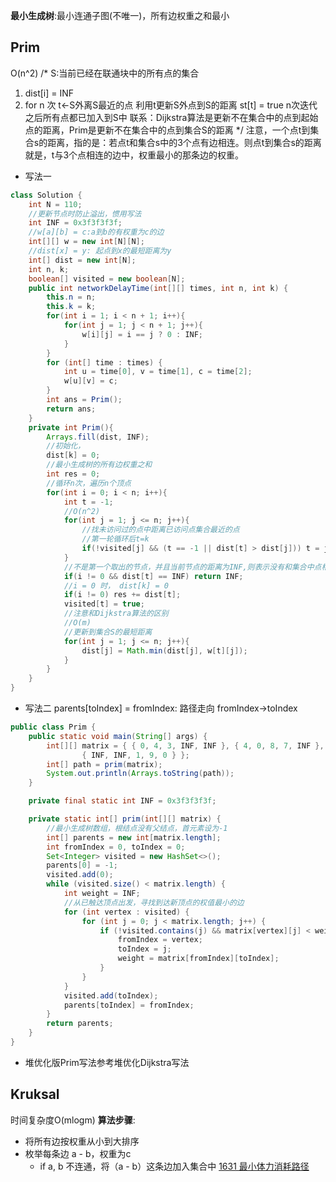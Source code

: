 **最小生成树**:最小连通子图(不唯一)，所有边权重之和最小
## Prim
O(n^2)
/*
S:当前已经在联通块中的所有点的集合
1. dist[i] = INF
2. for n 次
    t<-S外离S最近的点
    利用t更新S外点到S的距离
    st[t] = true
n次迭代之后所有点都已加入到S中
联系：Dijkstra算法是更新不在集合中的点到起始点的距离，Prim是更新不在集合中的点到集合S的距离
*/
注意，一个点t到集合s的距离，指的是：若点t和集合s中的3个点有边相连。则点t到集合s的距离就是，t与3个点相连的边中，权重最小的那条边的权重。
- 写法一
```java
class Solution {
    int N = 110;
    //更新节点时防止溢出，惯用写法
    int INF = 0x3f3f3f3f;
    //w[a][b] = c:a到b的有权重为c的边
    int[][] w = new int[N][N];
    //dist[x] = y: 起点到x的最短距离为y
    int[] dist = new int[N];
    int n, k;
    boolean[] visited = new boolean[N];
    public int networkDelayTime(int[][] times, int n, int k) {
        this.n = n;
        this.k = k;        
        for(int i = 1; i < n + 1; i++){
            for(int j = 1; j < n + 1; j++){
                w[i][j] = i == j ? 0 : INF;
            }
        }
        for (int[] time : times) {
            int u = time[0], v = time[1], c = time[2];
            w[u][v] = c;
        }
        int ans = Prim();
        return ans;
    }
    private int Prim(){
        Arrays.fill(dist, INF);
        //初始化，
        dist[k] = 0;
        //最小生成树的所有边权重之和
        int res = 0;
        //循环n次，遍历n个顶点
        for(int i = 0; i < n; i++){
            int t = -1;
            //O(n^2)
            for(int j = 1; j <= n; j++){
                //找未访问过的点中距离已访问点集合最近的点
                //第一轮循环后t=k
                if(!visited[j] && (t == -1 || dist[t] > dist[j])) t = j;
            }
            //不是第一个取出的节点，并且当前节点的距离为INF,则表示没有和集合中点相连的边。
            if(i != 0 && dist[t] == INF) return INF;
            //i = 0 时， dist[k] = 0
            if(i != 0) res += dist[t];
            visited[t] = true;
            //注意和Dijkstra算法的区别
            //O(m)
            //更新到集合S的最短距离
            for(int j = 1; j <= n; j++){
                dist[j] = Math.min(dist[j], w[t][j]);
            }
        }
    }  
}
```
- 写法二
parents[toIndex] = fromIndex: 路径走向 fromIndex->toIndex
```java
public class Prim {
    public static void main(String[] args) {
        int[][] matrix = { { 0, 4, 3, INF, INF }, { 4, 0, 8, 7, INF }, { 3, 8, 0, INF, 1 }, { INF, 7, INF, 0, 9 },
                { INF, INF, 1, 9, 0 } };
        int[] path = prim(matrix);
        System.out.println(Arrays.toString(path));
    }

    private final static int INF = 0x3f3f3f3f;

    private static int[] prim(int[][] matrix) {
        //最小生成树数组，根结点没有父结点，首元素设为-1
        int[] parents = new int[matrix.length];
        int fromIndex = 0, toIndex = 0;
        Set<Integer> visited = new HashSet<>();
        parents[0] = -1;
        visited.add(0);
        while (visited.size() < matrix.length) {
            int weight = INF;
            //从已触达顶点出发，寻找到达新顶点的权值最小的边
            for (int vertex : visited) {
                for (int j = 0; j < matrix.length; j++) {
                    if (!visited.contains(j) && matrix[vertex][j] < weight) {
                        fromIndex = vertex;
                        toIndex = j;
                        weight = matrix[fromIndex][toIndex];
                    }
                }
            }
            visited.add(toIndex);
            parents[toIndex] = fromIndex;
        }
        return parents;
    }
}
```
- 堆优化版Prim写法参考堆优化Dijkstra写法
## Kruksal
时间复杂度O(mlogm)
**算法步骤**:
- 将所有边按权重从小到大排序
- 枚举每条边 a - b，权重为c
  - if a, b 不连通，将（a - b）这条边加入集合中 
[1631 最小体力消耗路径](https://leetcode-cn.com/problems/path-with-minimum-effort/)
